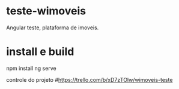 # teste-wimoveis
Angular teste, plataforma de imoveis.

# install e build
npm install
ng serve

controle do projeto
#https://trello.com/b/xD7zTOlw/wimoveis-teste

